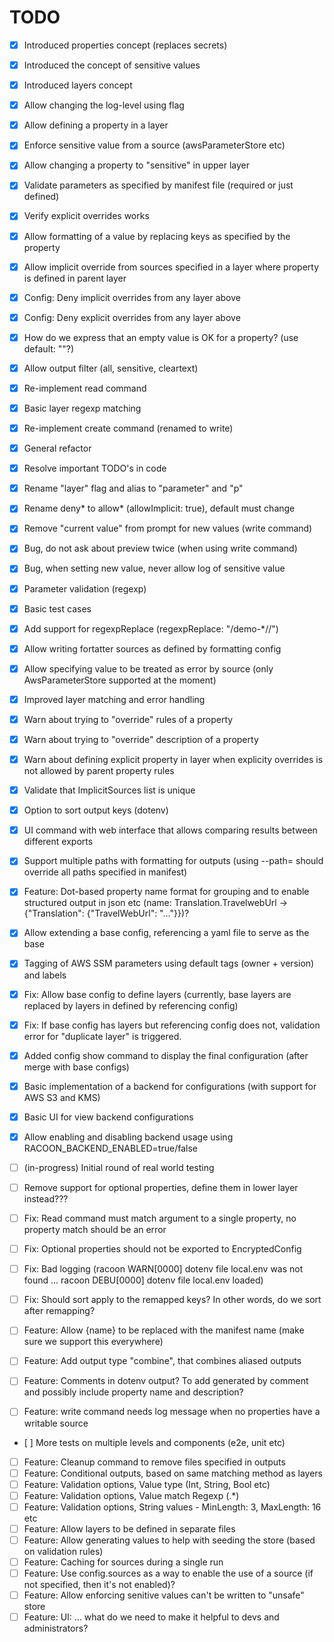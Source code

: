 # TODO

- [x] Introduced properties concept (replaces secrets)
- [x] Introduced the concept of sensitive values
- [x] Introduced layers concept
- [x] Allow changing the log-level using flag
- [x] Allow defining a property in a layer
- [x] Enforce sensitive value from a source (awsParameterStore etc)
- [x] Allow changing a property to "sensitive" in upper layer
- [x] Validate parameters as specified by manifest file (required or just defined)
- [x] Verify explicit overrides works
- [x] Allow formatting of a value by replacing keys as specified by the property
- [x] Allow implicit override from sources specified in a layer where property is defined in parent layer
- [x] Config: Deny implicit overrides from any layer above
- [x] Config: Deny explicit overrides from any layer above
- [x] How do we express that an empty value is OK for a property? (use default: ""?)
- [x] Allow output filter (all, sensitive, cleartext)
- [x] Re-implement read command
- [x] Basic layer regexp matching
- [x] Re-implement create command (renamed to write)
- [x] General refactor
- [x] Resolve important TODO's in code
- [x] Rename "layer" flag and alias to "parameter" and "p"
- [x] Rename deny* to allow* (allowImplicit: true), default must change
- [x] Remove "current value" from prompt for new values (write command)
- [x] Bug, do not ask about preview twice (when using write command)
- [x] Bug, when setting new value, never allow log of sensitive value
- [x] Parameter validation (regexp)
- [x] Basic test cases
- [x] Add support for regexpReplace (regexpReplace: "/demo-\*//")
- [x] Allow writing fortatter sources as defined by formatting config
- [x] Allow specifying <not-found> value to be treated as error by source (only AwsParameterStore supported at the moment)
- [x] Improved layer matching and error handling
- [x] Warn about trying to "override" rules of a property
- [x] Warn about trying to "override" description of a property
- [x] Warn about defining explicit property in layer when explicity overrides is not allowed by parent property rules
- [x] Validate that ImplicitSources list is unique
- [x] Option to sort output keys (dotenv)
- [x] UI command with web interface that allows comparing results between different exports
- [x] Support multiple paths with formatting for outputs (using --path= should override all paths specified in manifest)
- [x] Feature: Dot-based property name format for grouping and to enable structured output in json etc (name: Translation.TravelwebUrl -> {"Translation": {"TravelWebUrl": "..."}})?
- [x] Allow extending a base config, referencing a yaml file to serve as the base
- [x] Tagging of AWS SSM parameters using default tags (owner + version) and labels
- [x] Fix: Allow base config to define layers (currently, base layers are replaced by layers in defined by referencing config)
- [x] Fix: If base config has layers but referencing config does not, validation error for "duplicate layer" is triggered.
- [x] Added config show command to display the final configuration (after merge with base configs)
- [x] Basic implementation of a backend for configurations (with support for AWS S3 and KMS)
- [x] Basic UI for view backend configurations
- [x] Allow enabling and disabling backend usage using RACOON_BACKEND_ENABLED=true/false

- [ ] (in-progress) Initial round of real world testing

- [ ] Remove support for optional properties, define them in lower layer instead???
- [ ] Fix: Read command must match argument to a single property, no property match should be an error
- [ ] Fix: Optional properties should not be exported to EncryptedConfig
- [ ] Fix: Bad logging (racoon WARN[0000] dotenv file local.env was not found ... racoon DEBU[0000] dotenv file local.env loaded)
- [ ] Fix: Should sort apply to the remapped keys? In other words, do we sort after remapping?
- [ ] Feature: Allow {name} to be replaced with the manifest name (make sure we support this everywhere)
- [ ] Feature: Add output type "combine", that combines aliased outputs
- [ ] Feature: Comments in dotenv output? To add generated by comment and possibly include property name and description?
- [ ] Feature: write command needs log message when no properties have a writable source

- [ ] More tests on multiple levels and components (e2e, unit etc)
- [ ] Feature: Cleanup command to remove files specified in outputs
- [ ] Feature: Conditional outputs, based on same matching method as layers
- [ ] Feature: Validation options, Value type (Int, String, Bool etc)
- [ ] Feature: Validation options, Value match Regexp (.\*)
- [ ] Feature: Validation options, String values - MinLength: 3, MaxLength: 16 etc
- [ ] Feature: Allow layers to be defined in separate files
- [ ] Feature: Allow generating values to help with seeding the store (based on validation rules)
- [ ] Feature: Caching for sources during a single run
- [ ] Feature: Use config.sources as a way to enable the use of a source (if not specified, then it's not enabled)?
- [ ] Feature: Allow enforcing senitive values can't be written to "unsafe" store
- [ ] Feature: UI: ... what do we need to make it helpful to devs and administrators?

